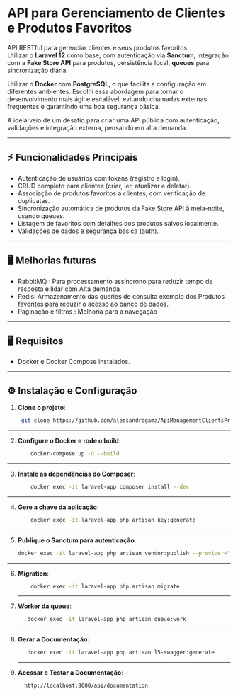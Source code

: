 # API para Gerenciamento de Clientes e Produtos Favoritos

API RESTful para gerenciar clientes e seus produtos favoritos.  
Utilizar o **Laravel 12** como base, com autenticação via **Sanctum**, integração com a **Fake Store API** para produtos, persistência local, **queues** para sincronização diária.

Utilizar o **Docker** com **PostgreSQL**, o que facilita a configuração em diferentes ambientes. Escolhi essa abordagem para tornar o desenvolvimento mais ágil e escalável, evitando chamadas externas frequentes e garantindo uma boa segurança básica.

A ideia veio de um desafio para criar uma API pública com autenticação, validações e integração externa, pensando em alta demanda.

---

## ⚡ Funcionalidades Principais
- Autenticação de usuários com tokens (registro e login).
- CRUD completo para clientes (criar, ler, atualizar e deletar).
- Associação de produtos favoritos a clientes, com verificação de duplicatas.
- Sincronização automática de produtos da Fake Store API à meia-noite, usando queues.
- Listagem de favoritos com detalhes dos produtos salvos localmente.
- Validações de dados e segurança básica (auth).
---
## 🖥️ Melhorias futuras
 - RabbitMQ : Para processamento assíncrono para reduzir tempo de resposta e lidar com Alta demanda
 - Redis: Armazenamento das queries de consulta exemplo dos Produtos favoritos para reduzir o acesso ao banco de dados.
 - Paginação e filtros : Melhoria para a navegação
---

## 🖥️ Requisitos
- Docker e Docker Compose instalados.

---

## ⚙️ Instalação e Configuração

1. **Clone o projeto**:
   ```bash
    git clone https://github.com/alessandrogama/ApiManagementClientsProducts.git 
   ```
---

2. **Configure o Docker e rode o build**:
    ```bash
        docker-compose up -d --build
    ```
---
3. **Instale as dependências do Composer**:
    ```bash
        docker exec -it laravel-app composer install --dev
    ```
  ---
4. **Gere a chave da aplicação**:    
    ```bash
        docker exec -it laravel-app php artisan key:generate
    ```
  ---
5. **Publique o Sanctum para autenticação**:   
    ```bash
    docker exec -it laravel-app php artisan vendor:publish --provider="Laravel\Sanctum\SanctumServiceProvider"
    ```
  ---
6. **Migration**:    
    ```bash
        docker exec -it laravel-app php artisan migrate
    ```
      ---
7. **Worker da queue**:  
    ```bash
       docker exec -it laravel-app php artisan queue:work
    ```
    ---
8. **Gerar a Documentação**:     
    ```bash
       docker exec -it laravel-app php artisan l5-swagger:generate
     ```
    ---
8. **Acessar e Testar a Documentação**:           
     ```bash
       http://localhost:8000/api/documentation
     ```